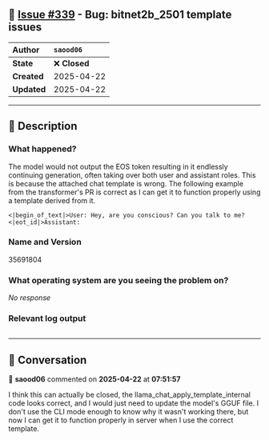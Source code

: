 ## 📌 [Issue #339](https://github.com/ikawrakow/ik_llama.cpp/issues/339) - Bug: bitnet2b_2501 template issues

| **Author** | `saood06` |
| :--- | :--- |
| **State** | ❌ **Closed** |
| **Created** | 2025-04-22 |
| **Updated** | 2025-04-22 |

---

## 📄 Description

### What happened?

The model would not output the EOS token resulting in it endlessly continuing generation, often taking over both user and assistant roles. This is because the attached chat template is wrong. The following example from the transformer's PR is correct as I can get it to function properly using a template derived from it.

`<|begin_of_text|>User: Hey, are you conscious? Can you talk to me?<|eot_id|>Assistant:`

### Name and Version

35691804

### What operating system are you seeing the problem on?

_No response_

### Relevant log output

```shell

```

---

## 💬 Conversation

👤 **saood06** commented on **2025-04-22** at **07:51:57**

I think this can actually be closed, the llama_chat_apply_template_internal code looks correct, and I would just need to update the model's GGUF file. I don't use the CLI mode enough to know why it wasn't working there, but now I can get it to function properly in server when I use the correct template.